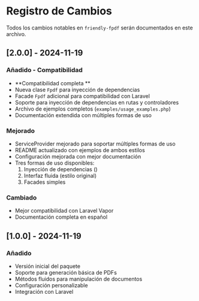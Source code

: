 # Registro de Cambios

Todos los cambios notables en `friendly-fpdf` serán documentados en este archivo.

## [2.0.0] - 2024-11-19

### Añadido - Compatibilidad 
- **Compatibilidad completa **
- Nueva clase `Fpdf` para inyección de dependencias
- Facade `Fpdf` adicional para compatibilidad con Laravel
- Soporte para inyección de dependencias en rutas y controladores
- Archivo de ejemplos completos (`examples/usage_examples.php`)
- Documentación extendida con múltiples formas de uso

### Mejorado
- ServiceProvider mejorado para soportar múltiples formas de uso
- README actualizado con ejemplos de ambos estilos
- Configuración mejorada con mejor documentación
- Tres formas de uso disponibles:
  1. Inyección de dependencias ()
  2. Interfaz fluida (estilo original)
  3. Facades simples

### Cambiado

- Mejor compatibilidad con Laravel Vapor
- Documentación completa en español

## [1.0.0] - 2024-11-19

### Añadido
- Versión inicial del paquete
- Soporte para generación básica de PDFs
- Métodos fluidos para manipulación de documentos
- Configuración personalizable
- Integración con Laravel 